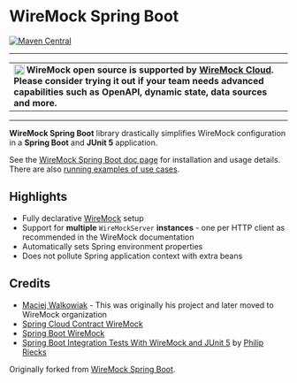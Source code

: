 # WireMock Spring Boot

[![Maven Central](https://maven-badges.herokuapp.com/maven-central/org.wiremock.integrations/wiremock-spring-boot/badge.svg)](https://search.maven.org/artifact/org.wiremock.integrations/wiremock-spring-boot)

---

<table>
<tr>
<td>
<img src="https://wiremock.org/images/wiremock-cloud/wiremock_cloud_logo.png" alt="WireMock Cloud Logo" height="20" align="left">
<strong>WireMock open source is supported by <a href="https://www.wiremock.io/cloud-overview?utm_source=github.com&utm_campaign=wiremock-spring-boot-README.md-banner">WireMock Cloud</a>. Please consider trying it out if your team needs advanced capabilities such as OpenAPI, dynamic state, data sources and more.</strong>
</td>
</tr>
</table>

---

**WireMock Spring Boot** library drastically simplifies WireMock configuration in a **Spring Boot** and **JUnit 5** application.

See the [WireMock Spring Boot doc page](https://wiremock.org/docs/spring-boot/) for installation and usage details. There are also [running examples of use cases](https://github.com/wiremock/wiremock-spring-boot/tree/main/src/test/java/usecases).

## Highlights

* Fully declarative [WireMock](https://wiremock.org/) setup
* Support for **multiple** `WireMockServer` **instances** - one per HTTP client as recommended in the WireMock documentation
* Automatically sets Spring environment properties
* Does not pollute Spring application context with extra beans


## Credits

* [Maciej Walkowiak](https://github.com/maciejwalkowiak) - This was originally his project and later moved to WireMock organization
* [Spring Cloud Contract WireMock](https://github.com/spring-cloud/spring-cloud-contract/blob/main/spring-cloud-contract-wiremock)
* [Spring Boot WireMock](https://github.com/skuzzle/spring-boot-wiremock)
* [Spring Boot Integration Tests With WireMock and JUnit 5](https://rieckpil.de/spring-boot-integration-tests-with-wiremock-and-junit-5/) by [Philip Riecks](https://twitter.com/rieckpil)

Originally forked from [WireMock Spring Boot](https://github.com/maciejwalkowiak/wiremock-spring-boot).
